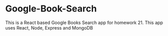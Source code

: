 # Google-Book-Search
This is a React based Google Books Search app for homework 21. This app uses React, Node, Express and MongoDB
